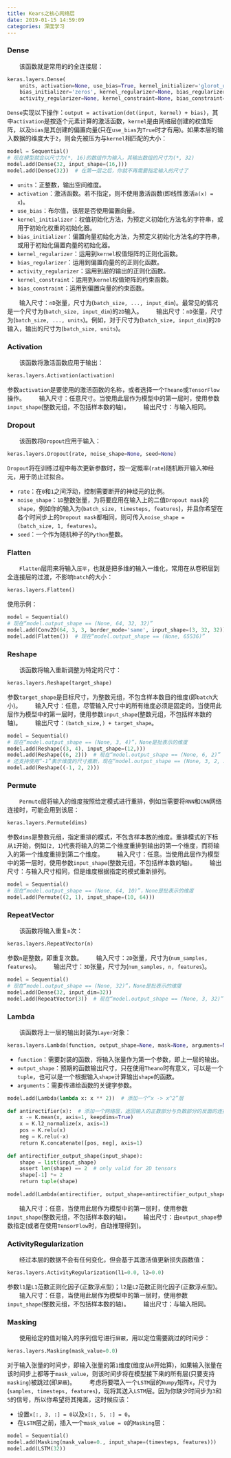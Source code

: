 ```yaml
---
title: Kears之核心网络层
date: 2019-01-15 14:59:09
categories: 深度学习
---
```

### Dense

&emsp;&emsp;该函数就是常用的的全连接层：

``` python
keras.layers.Dense(
    units, activation=None, use_bias=True, kernel_initializer='glorot_uniform',
    bias_initializer='zeros', kernel_regularizer=None, bias_regularizer=None,
    activity_regularizer=None, kernel_constraint=None, bias_constraint=None)
```

`Dense`实现以下操作：`output = activation(dot(input, kernel) + bias)`，其中`activation`是按逐个元素计算的激活函数，`kernel`是由网络层创建的权值矩阵，以及`bias`是其创建的偏置向量(只在`use_bias`为`True`时才有用)。如果本层的输入数据的维度大于`2`，则会先被压为与`kernel`相匹配的大小：

``` python
model = Sequential()
# 现在模型就会以尺寸为(*, 16)的数组作为输入，其输出数组的尺寸为(*, 32)
model.add(Dense(32, input_shape=(16,)))
model.add(Dense(32))  # 在第一层之后，你就不再需要指定输入的尺寸了
```

- `units`：正整数，输出空间维度。
- `activation`：激活函数。若不指定，则不使用激活函数(即线性激活`a(x) = x`)。
- `use_bias`：布尔值，该层是否使用偏置向量。
- `kernel_initializer`：权值初始化方法，为预定义初始化方法名的字符串，或用于初始化权重的初始化器。
- `bias_initializer`：偏置向量初始化方法，为预定义初始化方法名的字符串，或用于初始化偏置向量的初始化器。
- `kernel_regularizer`：运用到`kernel`权值矩阵的正则化函数。
- `bias_regularizer`：运用到偏置向量的的正则化函数。
- `activity_regularizer`：运用到层的输出的正则化函数。
- `kernel_constraint`：运用到`kernel`权值矩阵的约束函数。
- `bias_constraint`：运用到偏置向量的约束函数。

&emsp;&emsp;输入尺寸：`nD`张量，尺寸为(`batch_size, ..., input_dim`)。最常见的情况是一个尺寸为(`batch_size, input_dim`)的`2D`输入。
&emsp;&emsp;输出尺寸：`nD`张量，尺寸为(`batch_size, ..., units`)。例如，对于尺寸为(`batch_size, input_dim`)的`2D`输入，输出的尺寸为(`batch_size, units`)。

### Activation

&emsp;&emsp;该函数将激活函数应用于输出：

``` python
keras.layers.Activation(activation)
```

参数`activation`是要使用的激活函数的名称，或者选择一个`Theano`或`TensorFlow`操作。
&emsp;&emsp;输入尺寸：任意尺寸。当使用此层作为模型中的第一层时，使用参数`input_shape`(整数元组，不包括样本数的轴)。
&emsp;&emsp;输出尺寸：与输入相同。

### Dropout

&emsp;&emsp;该函数将`Dropout`应用于输入：

``` python
keras.layers.Dropout(rate, noise_shape=None, seed=None)
```

`Dropout`将在训练过程中每次更新参数时，按一定概率(`rate`)随机断开输入神经元，用于防止过拟合。

- `rate`：在`0`和`1`之间浮动，控制需要断开的神经元的比例。
- `noise_shape`：`1D`整数张量，为将要应用在输入上的二值`Dropout mask`的`shape`，例如你的输入为(`batch_size, timesteps, features`)，并且你希望在各个时间步上的`Dropout mask`都相同，则可传入`noise_shape = (batch_size, 1, features)`。
- `seed`：一个作为随机种子的`Python`整数。

### Flatten

&emsp;&emsp;`Flatten`层用来将输入`压平`，也就是把多维的输入一维化，常用在从卷积层到全连接层的过渡，不影响`batch`的大小：

``` python
keras.layers.Flatten()
```

使用示例：

``` python
model = Sequential()
# 现在“model.output_shape == (None, 64, 32, 32)”
model.add(Conv2D(64, 3, 3, border_mode='same', input_shape=(3, 32, 32)))
model.add(Flatten())  # 现在“model.output_shape == (None, 65536)”
```

### Reshape

&emsp;&emsp;该函数将输入重新调整为特定的尺寸：

``` python
keras.layers.Reshape(target_shape)
```

参数`target_shape`是目标尺寸，为整数元组，不包含样本数目的维度(即`batch`大小)。
&emsp;&emsp;输入尺寸：任意，尽管输入尺寸中的所有维度必须是固定的。当使用此层作为模型中的第一层时，使用参数`input_shape`(整数元组，不包括样本数的轴)。
&emsp;&emsp;输出尺寸：`(batch_size,) + target_shape`。

``` python
model = Sequential()
# 现在“model.output_shape == (None, 3, 4)”，None是批表示的维度
model.add(Reshape((3, 4), input_shape=(12,)))
model.add(Reshape((6, 2)))  # 现在“model.output_shape == (None, 6, 2)”
# 还支持使用“-1”表示维度的尺寸推断，现在“model.output_shape == (None, 3, 2, 2)”
model.add(Reshape((-1, 2, 2)))
```

### Permute

&emsp;&emsp;`Permute`层将输入的维度按照给定模式进行重排，例如当需要将`RNN`和`CNN`网络连接时，可能会用到该层：

``` python
keras.layers.Permute(dims)
```

参数`dims`是整数元组，指定重排的模式，不包含样本数的维度。重排模式的下标从`1`开始，例如(`2, 1`)代表将输入的第二个维度重排到输出的第一个维度，而将输入的第一个维度重排到第二个维度。
&emsp;&emsp;输入尺寸：任意。当使用此层作为模型中的第一层时，使用参数`input_shape`(整数元组，不包括样本数的轴)。
&emsp;&emsp;输出尺寸：与输入尺寸相同，但是维度根据指定的模式重新排列。

``` python
model = Sequential()
# 现在“model.output_shape == (None, 64, 10)”，None是批表示的维度
model.add(Permute((2, 1), input_shape=(10, 64)))
```

### RepeatVector

&emsp;&emsp;该函数将输入重复`n`次：

``` python
keras.layers.RepeatVector(n)
```

参数`n`是整数，即重复次数。
&emsp;&emsp;输入尺寸：`2D`张量，尺寸为(`num_samples, features`)。
&emsp;&emsp;输出尺寸：`3D`张量，尺寸为(`num_samples, n, features`)。

``` python
model = Sequential()
# 现在“model.output_shape == (None, 32)”，None是批表示的维度
model.add(Dense(32, input_dim=32))
model.add(RepeatVector(3))  # 现在“model.output_shape == (None, 3, 32)”
```

### Lambda

&emsp;&emsp;该函数将上一层的输出封装为`Layer`对象：

``` python
keras.layers.Lambda(function, output_shape=None, mask=None, arguments=None)
```

- `function`：需要封装的函数，将输入张量作为第一个参数，即上一层的输出。
- `output_shape`：预期的函数输出尺寸，只在使用`Theano`时有意义，可以是一个`tuple`，也可以是一个根据输入`shape`计算输出`shape`的函数。
- `arguments`：需要传递给函数的关键字参数。

``` python
model.add(Lambda(lambda x: x ** 2))  # 添加一个“x -> x^2”层
​
def antirectifier(x):  # 添加一个网络层，返回输入的正数部分与负数部分的反面的连接
    x -= K.mean(x, axis=1, keepdims=True)
    x = K.l2_normalize(x, axis=1)
    pos = K.relu(x)
    neg = K.relu(-x)
    return K.concatenate([pos, neg], axis=1)
​
def antirectifier_output_shape(input_shape):
    shape = list(input_shape)
    assert len(shape) == 2  # only valid for 2D tensors
    shape[-1] *= 2
    return tuple(shape)
​
model.add(Lambda(antirectifier, output_shape=antirectifier_output_shape))
```

&emsp;&emsp;输入尺寸：任意，当使用此层作为模型中的第一层时，使用参数`input_shape`(整数元组，不包括样本数的轴)。
&emsp;&emsp;输出尺寸：由`output_shape`参数指定(或者在使用`TensorFlow`时，自动推理得到)。

### ActivityRegularization

&emsp;&emsp;经过本层的数据不会有任何变化，但会基于其激活值更新损失函数值：

``` python
keras.layers.ActivityRegularization(l1=0.0, l2=0.0)
```

参数`l1`是`L1`范数正则化因子(正数浮点型)；`l2`是`L2`范数正则化因子(正数浮点型)。
&emsp;&emsp;输入尺寸：任意，当使用此层作为模型中的第一层时，使用参数`input_shape`(整数元组，不包括样本数的轴)。
&emsp;&emsp;输出尺寸：与输入相同。

### Masking

&emsp;&emsp;使用给定的值对输入的序列信号进行`屏蔽`，用以定位需要跳过的时间步：

``` python
keras.layers.Masking(mask_value=0.0)
```

对于输入张量的时间步，即输入张量的第`1`维度(维度从`0`开始算)，如果输入张量在该时间步上都等于`mask_value`，则该时间步将在模型接下来的所有层(只要支持`masking`)被跳过(即`屏蔽`)。
&emsp;&emsp;考虑将要喂入一个`LSTM`层的`Numpy`矩阵`x`，尺寸为(`samples, timesteps, features`)，现将其送入`LSTM`层。因为你缺少时间步为`3`和`5`的信号，所以你希望将其掩盖，这时候应该：

- 设置`x[:, 3, :] = 0`以及`x[:, 5, :] = 0`。
- 在`LSTM`层之前，插入一个`mask_value = 0`的`Masking`层：

``` python
model = Sequential()
model.add(Masking(mask_value=0., input_shape=(timesteps, features)))
model.add(LSTM(32))
```